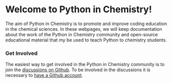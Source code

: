 # Welcome to Python in Chemistry!

The aim of Python in Chemistry is to promote and improve coding education in the chemical sciences. 
In these webpages, we will keep documentation about the work of the Python in Chemistry community and open-source educational material that my be used to teach Python to chemistry students. 

### Get Involved

The easiest way to get involved in the Python in Chemistry community is to join the [discussions on Github](https://github.com/orgs/pythoninchemistry/discussions).
To be involved in the discussions it is necessary to [have a Github account](https://docs.github.com/en/get-started/start-your-journey/creating-an-account-on-github#).


```{tableofcontents}
```

